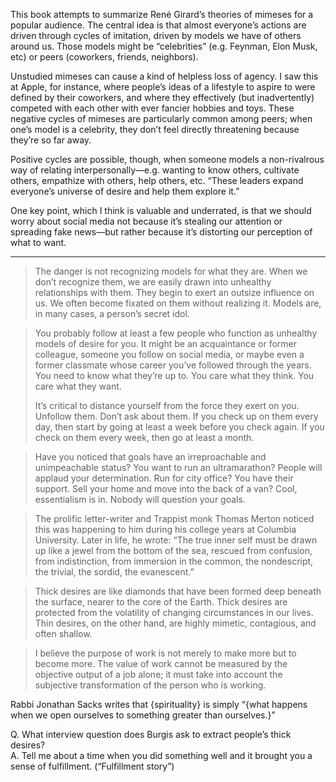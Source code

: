 This book attempts to summarize René Girard’s theories of mimeses for a popular audience. The central idea is that almost everyone’s actions are driven through cycles of imitation, driven by models we have of others around us. Those models might be “celebrities” (e.g. Feynman, Elon Musk, etc) or peers (coworkers, friends, neighbors).

Unstudied mimeses can cause a kind of helpless loss of agency. I saw this at Apple, for instance, where people’s ideas of a lifestyle to aspire to were defined by their coworkers, and where they effectively (but inadvertently) competed with each other with ever fancier hobbies and toys. These negative cycles of mimeses are particularly common among peers; when one’s model is a celebrity, they don’t feel directly threatening because they’re so far away.

Positive cycles are possible, though, when someone models a non-rivalrous way of relating interpersonally—e.g. wanting to know others, cultivate others, empathize with others, help others, etc. “These leaders expand everyone’s universe of desire and help them explore it.”

One key point, which I think is valuable and underrated, is that we should worry about social media not because it’s stealing our attention or spreading fake news—but rather because it’s distorting our perception of what to want.

---

> The danger is not recognizing models for what they are. When we don’t recognize them, we are easily drawn into unhealthy relationships with them. They begin to exert an outsize influence on us. We often become fixated on them without realizing it. Models are, in many cases, a person’s secret idol.

> You probably follow at least a few people who function as unhealthy models of desire for you. It might be an acquaintance or former colleague, someone you follow on social media, or maybe even a former classmate whose career you’ve followed through the years. You need to know what they’re up to. You care what they think. You care what they want.
> 
> It’s critical to distance yourself from the force they exert on you. Unfollow them. Don’t ask about them. If you check up on them every day, then start by going at least a week before you check again. If you check on them every week, then go at least a month.

> Have you noticed that goals have an irreproachable and unimpeachable status? You want to run an ultramarathon? People will applaud your determination. Run for city office? You have their support. Sell your home and move into the back of a van? Cool, essentialism is in. Nobody will question your goals.

> The prolific letter-writer and Trappist monk Thomas Merton noticed this was happening to him during his college years at Columbia University. Later in life, he wrote: “The true inner self must be drawn up like a jewel from the bottom of the sea, rescued from confusion, from indistinction, from immersion in the common, the nondescript, the trivial, the sordid, the evanescent.”

> Thick desires are like diamonds that have been formed deep beneath the surface, nearer to the core of the Earth. Thick desires are protected from the volatility of changing circumstances in our lives. Thin desires, on the other hand, are highly mimetic, contagious, and often shallow.

> I believe the purpose of work is not merely to make more but to become more. The value of work cannot be measured by the objective output of a job alone; it must take into account the subjective transformation of the person who is working.

Rabbi Jonathan Sacks writes that {spirituality} is simply “{what happens when we open ourselves to something greater than ourselves.}”

Q. What interview question does Burgis ask to extract people’s thick desires?  
A. Tell me about a time when you did something well and it brought you a sense of fulfillment. (“Fulfillment story”)